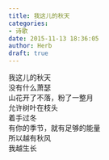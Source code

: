```yaml
---  
title: 我这儿的秋天  
categories:  
- 诗歌  
date: 2015-11-13 18:36:05  
author: Herb  
draft: true
---  
```

我这儿的秋天  
没有什么萧瑟  
山花开了不落，粉了一整月  
允许树叶在枝头  
着手过冬  
有你的季节，就有足够的能量  
所以越有秋风  
我越生长  
